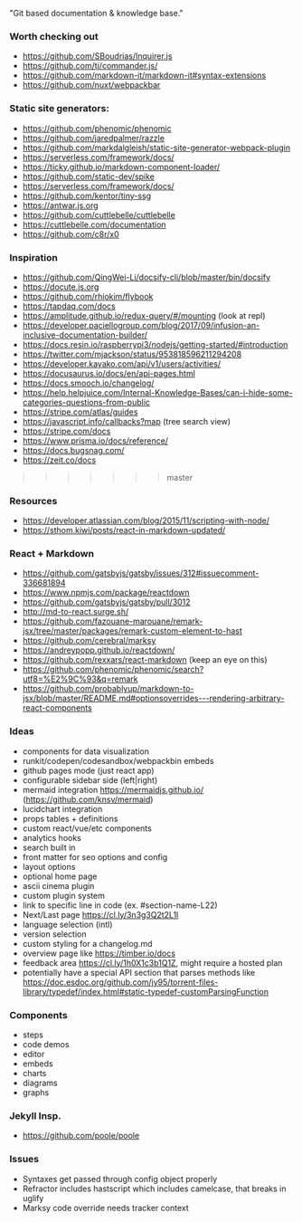 "Git based documentation & knowledge base."

### Worth checking out

* https://github.com/SBoudrias/Inquirer.js
* https://github.com/tj/commander.js/
* https://github.com/markdown-it/markdown-it#syntax-extensions
* https://github.com/nuxt/webpackbar

### Static site generators:
* https://github.com/phenomic/phenomic
* https://github.com/jaredpalmer/razzle
* https://github.com/markdalgleish/static-site-generator-webpack-plugin
* https://serverless.com/framework/docs/
* https://ticky.github.io/markdown-component-loader/
* https://github.com/static-dev/spike
* https://serverless.com/framework/docs/
* https://github.com/kentor/tiny-ssg
* https://antwar.js.org
* https://github.com/cuttlebelle/cuttlebelle
* https://cuttlebelle.com/documentation
* https://github.com/c8r/x0

### Inspiration

* https://github.com/QingWei-Li/docsify-cli/blob/master/bin/docsify
* https://docute.js.org
* https://github.com/rhiokim/flybook
* https://tapdaq.com/docs
* https://amplitude.github.io/redux-query/#/mounting (look at repl)
* https://developer.paciellogroup.com/blog/2017/09/infusion-an-inclusive-documentation-builder/
* https://docs.resin.io/raspberrypi3/nodejs/getting-started/#introduction
* https://twitter.com/mjackson/status/953818596211294208
* https://developer.kayako.com/api/v1/users/activities/
* https://docusaurus.io/docs/en/api-pages.html
* https://docs.smooch.io/changelog/
* https://help.helpjuice.com/Internal-Knowledge-Bases/can-i-hide-some-categories-questions-from-public
* https://stripe.com/atlas/guides
* https://javascript.info/callbacks?map (tree search view)
* https://stripe.com/docs
* https://www.prisma.io/docs/reference/
* https://docs.bugsnag.com/
* https://zeit.co/docs

>>>>>>> master

### Resources

* https://developer.atlassian.com/blog/2015/11/scripting-with-node/
* https://sthom.kiwi/posts/react-in-markdown-updated/

### React + Markdown

* https://github.com/gatsbyjs/gatsby/issues/312#issuecomment-336681894
* https://www.npmjs.com/package/reactdown
* https://github.com/gatsbyjs/gatsby/pull/3012
* http://md-to-react.surge.sh/
* https://github.com/fazouane-marouane/remark-jsx/tree/master/packages/remark-custom-element-to-hast
* https://github.com/cerebral/marksy
* https://andreypopp.github.io/reactdown/
* https://github.com/rexxars/react-markdown (keep an eye on this)
* https://github.com/phenomic/phenomic/search?utf8=%E2%9C%93&q=remark
* https://github.com/probablyup/markdown-to-jsx/blob/master/README.md#optionsoverrides---rendering-arbitrary-react-components

### Ideas

* components for data visualization
* runkit/codepen/codesandbox/webpackbin embeds
* github pages mode (just react app)
* configurable sidebar side (left|right)
* mermaid integration https://mermaidjs.github.io/ (https://github.com/knsv/mermaid)
* lucidchart integration
* props tables + definitions
* custom react/vue/etc components
* analytics hooks
* search built in
* front matter for seo options and config
* layout options
* optional home page
* ascii cinema plugin
* custom plugin system
* link to specific line in code (ex. #section-name-L22)
* Next/Last page https://cl.ly/3n3g3Q2t2L1l
* language selection (intl)
* version selection
* custom styling for a changelog.md
* overview page like https://timber.io/docs
* feedback area https://cl.ly/1h0X1c3b1Q1Z, might require a hosted plan
* potentially have a special API section that parses methods like https://doc.esdoc.org/github.com/jy95/torrent-files-library/typedef/index.html#static-typedef-customParsingFunction

### Components

* steps
* code demos
* editor
* embeds
* charts
* diagrams
* graphs

### Jekyll Insp.

* https://github.com/poole/poole

### Issues

* Syntaxes get passed through config object properly
* Refractor includes hastscript which includes camelcase, that breaks in uglify
* Marksy code override needs tracker context
